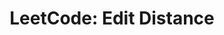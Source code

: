 ---
title: "LeetCode: Edit Distance"
tags: [Leetcode, GoHired, DP]
style: border
color: warning
description: Given two words word1 and word2, find the edit distance between word1 and word2 i.e. minimum number of operations required to convert word1 to word2.
external_url: https://www.gohired.in/2019/10/10/leetcode-edit-distance/
---